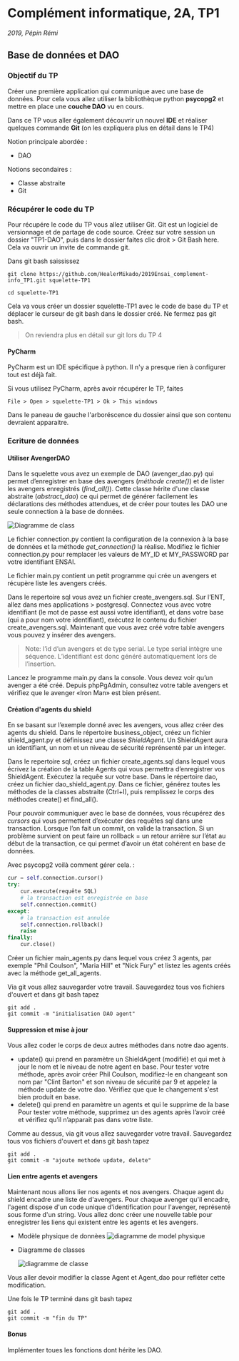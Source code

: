 # Complément informatique, 2A, TP1

*2019, Pépin Rémi*

## Base de données et DAO

### Objectif du TP

Créer une première application qui communique avec une base de données.
Pour cela vous allez utiliser la bibliothèque python **psycopg2** et
mettre en place une **couche DAO** vu en cours.

Dans ce TP vous aller également découvrir un nouvel **IDE** et réaliser
quelques commande **Git** (on les expliquera plus en détail dans le TP4)

Notion principale abordée :
- DAO

Notions secondaires :
- Classe abstraite
- Git



### Récupérer le code du TP

Pour récupére le code du TP vous allez utiliser Git. Git est un logiciel
de versionnage et de partage de code source. Créez sur votre session un dossier "TP1-DAO", puis dans le dossier faites clic droit > Git Bash here. Cela va ouvrir un invite de commande git.

Dans git bash saississez

```git
git clone https://github.com/HealerMikado/2019Ensai_complement-info_TP1.git squelette-TP1

cd squelette-TP1
```

Cela va vous créer un dossier squelette-TP1 avec le code de base du TP
et déplacer le curseur de git bash dans le dossier créé. Ne fermez pas
git bash.
 
> On reviendra plus en détail sur git lors du TP 4

#### PyCharm

PyCharm est un IDE spécifique à python. Il n'y a presque rien à 
configurer tout est déjà fait.

Si vous utilisez PyCharm, après avoir récupérer le TP, faites

```
File > Open > squelette-TP1 > Ok > This windows
```

Dans le paneau de gauche l'arboréscence du dossier ainsi que son 
contenu devraient apparaitre.


### Ecriture de données

#### Utiliser AvengerDAO

Dans le squelette vous avez un exemple de DAO (avenger_dao.py) qui
permet d’enregistrer en base des avengers (*méthode create()*) et de lister
les avengers enregistrés (*find_all()*). Cette classe hérite d'une classe abstraite (*abstract_dao*) ce qui permet de générer facilement les déclarations des méthodes attendues, et de créer pour toutes les DAO une seule connection
à la base de données.


![Diagramme de class](http://www.plantuml.com/plantuml/png/TSynpi8m30NWFQVms0wzmAz_Q0Ntg1pReA3WeDX5Gi3T2HAW3h0zlszv7isn-dBC0QDvHNAONc6B1Qu1O5DKXJmL1Vh4rk-IyXmlS-8kSV_tRZ3dhc_7Sc9qwU9YISLiBl4Wv4-XAZ-49SitkOT06SrWEelkfRPf8Qnt_j-6OOsZABUd7W00)


Le fichier connection.py contient la configuration de la 
connexion à la base de données et la méthode *get_connection()* la réalise.
 Modifiez le fichier connection.py pour remplacer les valeurs de MY_ID et MY_PASSWORD par votre identifiant ENSAI.
 
Le fichier main.py contient un petit programme qui crée un avengers et
 récupère liste les avengers créés.
 
Dans le repertoire sql vous avez un fichier create_avengers.sql. Sur l’ENT, allez dans mes applications > postgresql. Connectez vous avec votre identifiant (le mot de passe est aussi votre identifiant), et dans votre base (qui a pour nom votre identifiant), exécutez le contenu du fichier create_avengers.sql. Maintenant que vous avez créé votre table avengers vous pouvez y insérer des avengers.

> Note: l’id d’un avengers et de type serial. Le type serial intègre une
> séquence. L’identifiant est donc généré automatiquement lors de
> l’insertion.


Lancez le programme main.py dans la console. Vous devez voir qu’un
avenger a été créé. Depuis phpPgAdmin, consultez votre table avengers et
vérifiez que le avenger «Iron Man» est bien présent.


#### Création d'agents du shield

En se basant sur l’exemple donné avec les avengers, vous allez créer des
agents du shield. Dans le répertoire business_object, créez un fichier
shield_agent.py et définissez une classe *ShieldAgent*. Un ShieldAgent aura un identifiant, un nom et un niveau de sécurité reprénsenté par un integer.

Dans le repertoire sql, créez un fichier create_agents.sql dans lequel
vous écrivez la création de la table Agents qui vous permettra
d’enregistrer vos ShieldAgent. Exécutez la requêe sur votre base. Dans le
répertoire dao, créez un fichier dao_shield_agent.py. Dans ce fichier, générez toutes les méthodes de la classes abstraite (Ctrl+I), puis remplissez le corps des méthodes create() et find_all().


Pour pouvoir communiquer avec le base de données, vous récupérez des
*cursors* qui vous permettent d’exécuter des requêtes sql dans une
transaction. Lorsque l’on fait un commit, on valide la transaction. Si
un problème survient on peut faire un rollback = un retour 
arrière sur l’état au début de la transaction, ce qui permet d’avoir un
état cohérent en base de données.

Avec psycopg2 voilà comment gérer cela. :

```python
cur = self.connection.cursor()
try:
    cur.execute(requête SQL)
    # la transaction est enregistrée en base
    self.connection.commit()
except:
    # la transaction est annulée
    self.connection.rollback()
    raise
finally:
    cur.close()
```

 
Créer un fichier main_agents.py dans lequel vous créez 3 agents, par
exemple "Phil Coulson", "Maria Hill" et "Nick Fury" et listez les agents
créés avec la méthode get_all_agents.

Via git vous allez sauvegarder votre travail. Sauvegardez tous vos fichiers
d'ouvert et dans git bash tapez

```git
git add .
git commit -m "initialisation DAO agent"
```

#### Suppression et mise à jour

Vous allez coder le corps de deux autres méthodes dans notre dao agents.

- update() qui prend en paramètre un ShieldAgent (modifié) et qui met à jour le nom et le niveau de notre agent en base. Pour tester votre méthode, après avoir créer Phil Coulson, modifiez-le en changeant son nom par "Clint Barton" et son niveau de sécurité par 9 et appelez la méthode update de votre dao. Vérifiez que que le changement s'est bien produit en base.
- delete() qui prend en paramètre un agents et qui le supprime de la base   Pour tester votre méthode, supprimez un des agents après l’avoir créé et vérifiez qu’il n’apparait pas dans votre liste.
  
Comme au dessus, via git vous allez sauvegarder votre travail. Sauvegardez tous vos fichiers d'ouvert et dans git bash tapez

```git
git add .
git commit -m "ajoute methode update, delete"
```
  
#### Lien entre agents et avengers

Maintenant nous allons lier nos agents et nos avengers. Chaque agent du shield encadre une liste de d'avengers. Pour chaque avenger qu'il encadre, l'agent dispose d'un code unique d'identification pour l'avenger, représenté sous forme d'un string. Vous allez donc créer une nouvelle table 
 pour enregistrer les liens qui existent entre les agents et les avengers.
 
- Modèle physique de donnèes
 ![diagramme de model physique](https://i.imgur.com/zsVUinZ.png)
 
- Diagramme de classes

  ![diagramme de classe](http://www.plantuml.com/plantuml/png/POv12i9034NtEKKku0MwaFOCFO24cKyTI5F9f1KHx-uiH0TS_f3tU6CDyTXNfQHIAy_N0itJ0Wj-aiaA7dWEBxPGHTgznEEYEA3jNYpeHHzoEc0B_8yIBL9_yxRTuTrEM-wUcwqlE7sj0yEIP0UVYMY4vTRy1W00)


Vous aller devoir modifier la classe Agent et Agent_dao pour refléter
cette modification.

Une fois le TP terminé dans git bash tapez

```git
git add .
git commit -m "fin du TP"
```

#### Bonus

Implémenter toues les fonctions dont hérite les DAO.